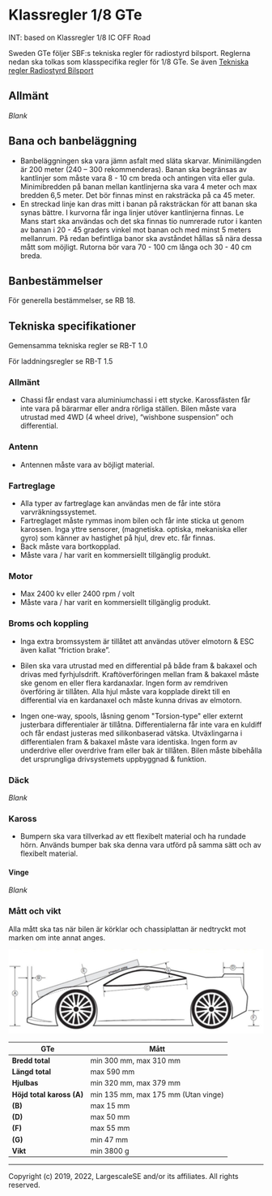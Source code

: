 
# Klassregler 1/8 GTe
INT: based on Klassregler 1/8 IC OFF Road

Sweden GTe följer SBF:s tekniska regler för radiostyrd bilsport. Reglerna nedan ska
tolkas som klasspecifika regler för 1/8 GTe. Se även [Tekniska regler Radiostyrd Bilsport](https://www.sbf.se/Regler/Radiostyrdbilsport/)

## Allmänt
*Blank*
## Bana och banbeläggning
- Banbeläggningen ska vara jämn asfalt med släta skarvar. Minimilängden är 200 meter (240 – 300 rekommenderas). Banan ska begränsas av kantlinjer som måste vara 8 - 10 cm breda och antingen vita eller gula. Minimibredden på banan mellan kantlinjerna ska vara 4 meter och max bredden 6,5 meter. Det bör finnas minst en raksträcka på ca 45 meter. 
- En streckad linje kan dras mitt i banan på raksträckan för att banan ska synas bättre. I kurvorna får inga linjer utöver kantlinjerna finnas. Le Mans start ska användas och det ska finnas tio numrerade rutor i kanten av banan i 20 - 45 graders vinkel mot banan och med minst 5 meters mellanrum. På redan befintliga banor ska avståndet hållas så nära dessa mått som möjligt. Rutorna bör vara 70 - 100 cm långa och 30 - 40 cm breda. 

## Banbestämmelser
För generella bestämmelser, se RB 18.
## Tekniska specifikationer
Gemensamma tekniska regler se RB-T 1.0

För laddningsregler se RB-T 1.5

### Allmänt
- Chassi får endast vara aluminiumchassi i ett stycke. Karossfästen får inte vara på bärarmar eller andra rörliga ställen. Bilen måste vara utrustad med 4WD (4 wheel drive), “wishbone suspension” och differential.
### Antenn
- Antennen måste vara av böjligt material.

### Fartreglage
- Alla typer av fartreglage kan användas men de får inte störa varvräkningssystemet.
- Fartreglaget måste rymmas inom bilen och får inte sticka ut genom karossen. Inga yttre
sensorer, (magnetiska. optiska, mekaniska eller gyro) som känner av hastighet på hjul, drev
etc. får finnas.
- Back måste vara bortkopplad.
- Måste vara / har varit en kommersiellt tillgänglig produkt.
### Motor
- Max 2400 kv eller 2400 rpm / volt
- Måste vara / har varit en kommersiellt tillgänglig produkt.
### Broms och koppling
- Inga extra bromssystem är tillåtet att användas utöver elmotorn & ESC även kallat “friction brake”.

- Bilen ska vara utrustad med en differential på både fram & bakaxel och drivas med fyrhjulsdrift. Kraftöverföringen mellan fram & bakaxel måste ske genom en eller flera kardanaxlar. Ingen form av remdriven överföring är tillåten. Alla hjul måste vara kopplade direkt till en differential via en kardanaxel och måste kunna drivas av elmotorn.

- Ingen one-way, spools, låsning genom "Torsion-type" eller externt justerbara differentialer är tillåtna. Differentialerna får inte vara en kuldiff och får endast justeras med silikonbaserad vätska. Utväxlingarna i differentialen fram & bakaxel måste vara identiska. Ingen form av underdrive eller overdrive fram eller bak är tillåten. Bilen måste bibehålla det ursprungliga drivsystemets uppbyggnad & funktion.

### Däck
*Blank*
### Kaross
- Bumpern ska vara tillverkad av ett flexibelt material och ha rundade hörn. Används bumper bak ska denna vara utförd på samma sätt och av flexibelt material.
#### Vinge
*Blank*
### Mått och vikt
Alla mått ska tas när bilen är körklar och chassiplattan är nedtryckt mot marken om inte annat anges.

![alt text](img/car.jpg)

| GTe                 | Mått                                                                                   |
|---------------------|----------------------------------------------------------------------------------------|
| **Bredd total** | min 300 mm, max 310 mm |
| **Längd total** | max 590 mm |
| **Hjulbas** | min 320 mm, max 379 mm |
| **Höjd total kaross (A)**  | min 135 mm, max 175 mm (Utan vinge) |
| **(B)** | max 15 mm |
| **(D)** | max 50 mm |
| **(F)** | max 55 mm |
| **(G)** | min 47 mm |
| **Vikt** | min 3800 g |
---
Copyright (c) 2019, 2022, LargescaleSE and/or its affiliates. All rights reserved.
